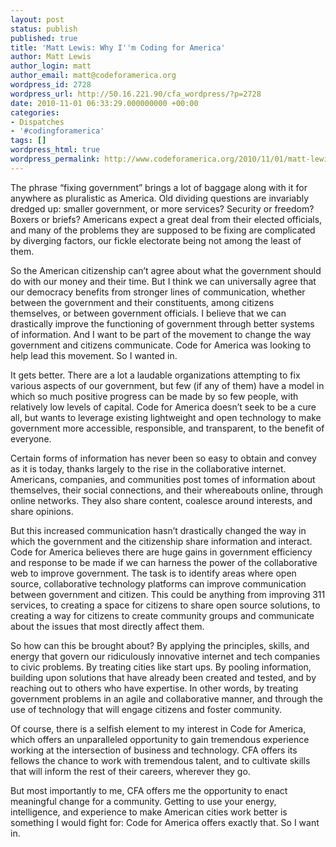 ```yaml
---
layout: post
status: publish
published: true
title: 'Matt Lewis: Why I''m Coding for America'
author: Matt Lewis
author_login: matt
author_email: matt@codeforamerica.org
wordpress_id: 2728
wordpress_url: http://50.16.221.90/cfa_wordpress/?p=2728
date: 2010-11-01 06:33:29.000000000 +00:00
categories:
- Dispatches
- '#codingforamerica'
tags: []
wordpress_html: true
wordpress_permalink: http://www.codeforamerica.org/2010/11/01/matt-lewis-why-im-coding-for-america/
---
```


<p>The phrase “fixing government” brings a lot of baggage along with it for anywhere as pluralistic as America. Old dividing questions are invariably dredged up: smaller government, or more services? Security or freedom? Boxers or briefs? Americans expect a great deal from their elected officials, and many of the problems they are supposed to be fixing are complicated by diverging factors, our fickle electorate being not among the least of them.</p>
<p>So the American citizenship can’t agree about what the government should do with our money and their time. But I think we can universally agree that our democracy benefits from stronger lines of communication, whether between the government and their constituents, among citizens themselves, or between government officials. I believe that we can drastically improve the functioning of government through better systems of information. And I want to be part of the movement to change the way government and citizens communicate. Code for America was looking to help lead this movement. So I wanted in.</p>
<p>It gets better. There are a lot a laudable organizations attempting to fix various aspects of our government, but few (if any of them) have a model in which so much positive progress can be made by so few people, with relatively low levels of capital. Code for America doesn’t seek to be a cure all, but wants to leverage existing lightweight and open technology to make government more accessible, responsible, and transparent, to the benefit of everyone.</p>
<p>Certain forms of information has never been so easy to obtain and convey as it is today, thanks largely to the rise in the collaborative internet. Americans, companies, and communities post tomes of information about themselves, their social connections, and their whereabouts online, through online networks. They also share content, coalesce around interests, and share opinions.</p>
<p>But this increased communication hasn’t drastically changed the way in which the government and the citizenship share information and interact. Code for America believes there are huge gains in government efficiency and response to be made if we can harness the power of the collaborative web to improve government. The task is to identify areas where open source, collaborative technology platforms can improve communication between government and citizen. This could be anything from improving 311 services, to creating a space for citizens to share open source solutions, to creating a way for citizens to create community groups and communicate about the issues that most directly affect them.</p>
<p>So how can this be brought about? By applying the principles, skills, and energy that govern our ridiculously innovative internet and tech companies to civic problems. By treating cities like start ups. By pooling information, building upon solutions that have already been created and tested, and by reaching out to others who have expertise. In other words, by treating government problems in an agile and collaborative manner, and through the use of technology that will engage citizens and foster community.</p>
<p>Of course, there is a selfish element to my interest in Code for America, which offers an unparalleled opportunity to gain tremendous experience working at the intersection of business and technology. CFA offers its fellows the chance to work with tremendous talent, and to cultivate skills that will inform the rest of their careers, wherever they go.</p>
<p>But most importantly to me, CFA offers me the opportunity to enact meaningful change for a community. Getting to use your energy, intelligence, and experience to make American cities work better is something I would fight for: Code for America offers exactly that. So I want in.</p>
